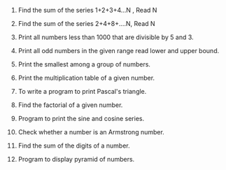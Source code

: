 1. Find the sum of the series 1+2+3+4...N , Read N

2. Find the sum of the series 2+4+8+....N, Read N

3. Print all numbers less than 1000 that are divisible by 5 and 3.

4. Print all odd numbers in the given range read lower and upper bound.

5. Print the smallest among a group of numbers.

6. Print the multiplication table of a given number.

7. To write a program to print Pascal's triangle.

8. Find the factorial of a given number.

9. Program to print the sine and cosine series.

10. Check whether a number is an Armstrong number.

11. Find the sum of the digits of a number.

12. Program to display pyramid of numbers.
